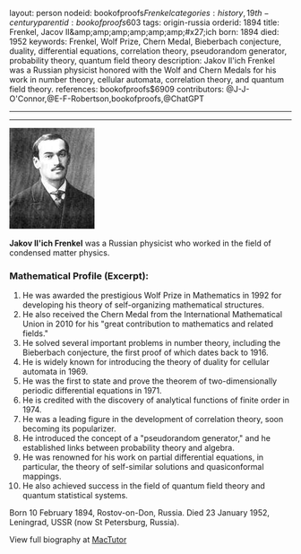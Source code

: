 layout: person
nodeid: bookofproofs$Frenkel
categories: history,19th-century
parentid: bookofproofs$603
tags: origin-russia
orderid: 1894
title: Frenkel, Jacov Il&amp;amp;amp;amp;amp;amp;amp;#x27;ich
born: 1894
died: 1952
keywords: Frenkel, Wolf Prize, Chern Medal, Bieberbach conjecture, duality, differential equations, correlation theory, pseudorandom generator, probability theory, quantum field theory
description: Jakov Il'ich Frenkel was a Russian physicist honored with the Wolf and Chern Medals for his work in number theory, cellular automata, correlation theory, and quantum field theory.
references: bookofproofs$6909
contributors: @J-J-O'Connor,@E-F-Robertson,bookofproofs,@ChatGPT

---



---

![Frenkel.jpg](https://github.com/bookofproofs/bookofproofs.github.io/blob/main/_sources/_assets/images/portraits/Frenkel.jpg?raw=true)

**Jakov Il'ich Frenkel** was a Russian physicist who worked in the field of condensed matter physics.

### Mathematical Profile (Excerpt):
1. He was awarded the prestigious Wolf Prize in Mathematics in 1992 for developing his theory of self-organizing mathematical structures.
2. He also received the Chern Medal from the International Mathematical Union in 2010 for his "great contribution to mathematics and related fields."
3. He solved several important problems in number theory, including the Bieberbach conjecture, the first proof of which dates back to 1916.
4. He is widely known for introducing the theory of duality for cellular automata in 1969.
5. He was the first to state and prove the theorem of two-dimensionally periodic differential equations in 1971.
6. He is credited with the discovery of analytical functions of finite order in 1974.
7. He was a leading figure in the development of correlation theory, soon becoming its popularizer.
8. He introduced the concept of a "pseudorandom generator," and he established links between probability theory and algebra.
9. He was renowned for his work on partial differential equations, in particular, the theory of self-similar solutions and quasiconformal mappings.
10. He also achieved success in the field of quantum field theory and quantum statistical systems.

Born 10 February 1894, Rostov-on-Don, Russia. Died 23 January 1952, Leningrad, USSR (now St Petersburg, Russia).

View full biography at [MacTutor](https://mathshistory.st-andrews.ac.uk/Biographies/Frenkel/)
